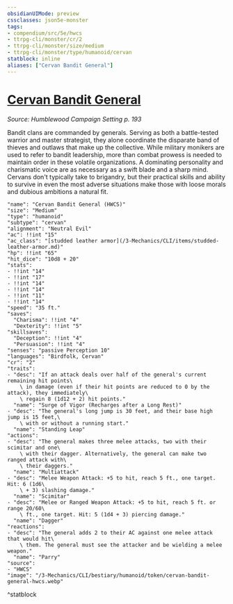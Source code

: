 ```yaml
---
obsidianUIMode: preview
cssclasses: json5e-monster
tags:
- compendium/src/5e/hwcs
- ttrpg-cli/monster/cr/2
- ttrpg-cli/monster/size/medium
- ttrpg-cli/monster/type/humanoid/cervan
statblock: inline
aliases: ["Cervan Bandit General"]
---
```

# [Cervan Bandit General](3-Mechanics\CLI\bestiary\humanoid/cervan-bandit-general-hwcs.md)
*Source: Humblewood Campaign Setting p. 193*  

Bandit clans are commanded by generals. Serving as both a battle-tested warrior and master strategist, they alone coordinate the disparate band of thieves and outlaws that make up the collective. While military monikers are used to refer to bandit leadership, more than combat prowess is needed to maintain order in these volatile organizations. A dominating personality and charismatic voice are as necessary as a swift blade and a sharp mind. Cervans don't typically take to brigandry, but their practical skills and ability to survive in even the most adverse situations make those with loose morals and dubious ambitions a natural fit.

```statblock
"name": "Cervan Bandit General (HWCS)"
"size": "Medium"
"type": "humanoid"
"subtype": "cervan"
"alignment": "Neutral Evil"
"ac": !!int "15"
"ac_class": "[studded leather armor](/3-Mechanics/CLI/items/studded-leather-armor.md)"
"hp": !!int "65"
"hit_dice": "10d8 + 20"
"stats":
- !!int "14"
- !!int "17"
- !!int "14"
- !!int "14"
- !!int "11"
- !!int "14"
"speed": "35 ft."
"saves":
  "Charisma": !!int "4"
  "Dexterity": !!int "5"
"skillsaves":
  "Deception": !!int "4"
  "Persuasion": !!int "4"
"senses": "passive Perception 10"
"languages": "Birdfolk, Cervan"
"cr": "2"
"traits":
- "desc": "If an attack deals over half of the general's current remaining hit points\
    \ in damage (even if their hit points are reduced to 0 by the attack), they immediately\
    \ regain 8 (1d12 + 2) hit points."
  "name": "Surge of Vigor (Recharges after a Long Rest)"
- "desc": "The general's long jump is 30 feet, and their base high jump is 15 feet,\
    \ with or without a running start."
  "name": "Standing Leap"
"actions":
- "desc": "The general makes three melee attacks, two with their scimitar and one\
    \ with their dagger. Alternatively, the general can make two ranged attack with\
    \ their daggers."
  "name": "Multiattack"
- "desc": "Melee Weapon Attack: +5 to hit, reach 5 ft., one target. Hit: 6 (1d6\
    \ + 3) slashing damage."
  "name": "Scimitar"
- "desc": "Melee or Ranged Weapon Attack: +5 to hit, reach 5 ft. or range 20/60\
    \ ft., one target. Hit: 5 (1d4 + 3) piercing damage."
  "name": "Dagger"
"reactions":
- "desc": "The general adds 2 to their AC against one melee attack that would hit\
    \ them. The general must see the attacker and be wielding a melee weapon."
  "name": "Parry"
"source":
- "HWCS"
"image": "/3-Mechanics/CLI/bestiary/humanoid/token/cervan-bandit-general-hwcs.webp"
```
^statblock